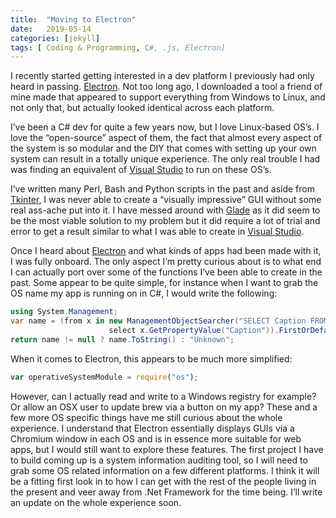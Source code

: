 ```yaml
---
title:  "Moving to Electron"
date:   2019-05-14
categories: [jekyll]
tags: [ Coding & Programming, C#, .js, Electron]
---
```


I recently started getting interested in a dev platform I previously had only heard in passing. [Electron][electron-link]. Not too long ago, I downloaded a tool a friend of mine made that appeared to support everything from Windows to Linux, and not only that, but actually looked identical across each platform. 

I’ve been a C# dev for quite a few years now, but I love Linux-based OS’s. I love the “open-source” aspect of them, the fact that almost every aspect of the system is so modular and the DIY that comes with setting up your own system can result in a totally unique experience. The only real trouble I had was finding an equivalent of [Visual Studio][vs-link] to run on these OS’s. 

I’ve written many Perl, Bash and Python scripts in the past and aside from [Tkinter][tk-link], I was never able to create a “visually impressive” GUI without some real ass-ache put into it. I have messed around with [Glade][glade-link] as it did seem to be the most viable solution to my problem but it did require a lot of trial and error to get a result similar to what I was able to create in [Visual Studio][vs-link].

Once I heard about [Electron][electron-link] and what kinds of apps had been made with it, I was fully onboard. The only aspect I’m pretty curious about is to what end I can actually port over some of the functions I’ve been able to create in the past. Some appear to be quite simple, for instance when I want to grab the OS name my app is running on in C#, I would write the following:

``` c#
using System.Management;
var name = (from x in new ManagementObjectSearcher("SELECT Caption FROM Win32_OperatingSystem").Get().Cast<ManagementObject>()
                      select x.GetPropertyValue("Caption")).FirstOrDefault();
return name != null ? name.ToString() : "Unknown";
```

When it comes to Electron, this appears to be much more simplified:

``` javascript
var operativeSystemModule = require("os");
```

However, can I actually read and write to a Windows registry for example? Or allow an OSX user to update brew via a button on my app? These and a few more OS specific things have me still curious about the whole experience. I understand that Electron essentially displays GUIs via a Chromium window in each OS and is in essence more suitable for web apps, but I would still want to explore these features. 
The first project I have to build coming up is a system information auditing tool, so I will need to grab some OS related information on a few different platforms. I think it will be a fitting first look in to how I can get with the rest of the people living in the present and veer away from .Net Framework for the time being. I’ll write an update on the whole experience soon.






[tk-link]:https://wiki.python.org/moin/TkInter
[glade-link]:https://glade.gnome.org/
[vs-link]:https://visualstudio.microsoft.com/
[electron-link]:https://electronjs.org/